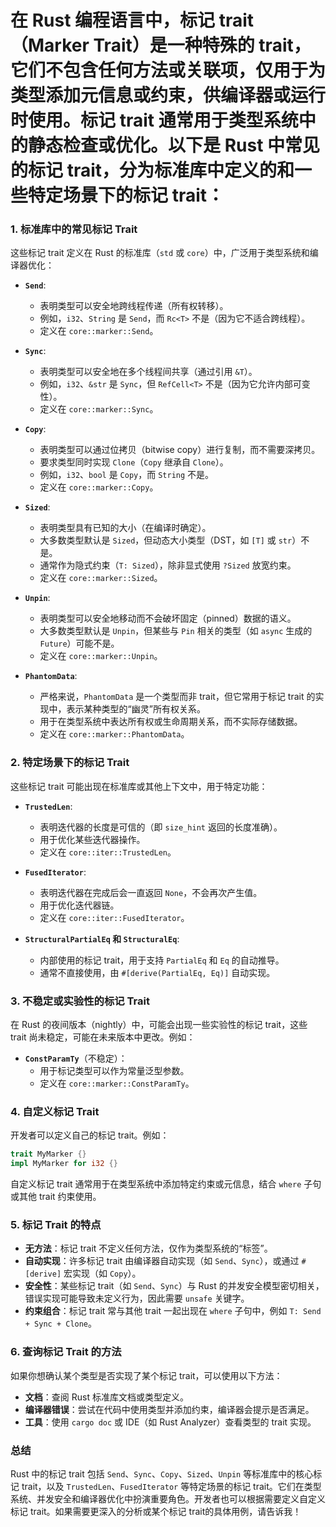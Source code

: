 # 在 Rust 编程语言中，**标记 trait**（Marker Trait）是一种特殊的 trait，它们不包含任何方法或关联项，仅用于为类型添加元信息或约束，供编译器或运行时使用。标记 trait 通常用于类型系统中的静态检查或优化。以下是 Rust 中常见的标记 trait，分为标准库中定义的和一些特定场景下的标记 trait：

### 1. **标准库中的常见标记 Trait**
这些标记 trait 定义在 Rust 的标准库（`std` 或 `core`）中，广泛用于类型系统和编译器优化：

- **`Send`**:
    - 表明类型可以安全地跨线程传递（所有权转移）。
    - 例如，`i32`、`String` 是 `Send`，而 `Rc<T>` 不是（因为它不适合跨线程）。
    - 定义在 `core::marker::Send`。

- **`Sync`**:
    - 表明类型可以安全地在多个线程间共享（通过引用 `&T`）。
    - 例如，`i32`、`&str` 是 `Sync`，但 `RefCell<T>` 不是（因为它允许内部可变性）。
    - 定义在 `core::marker::Sync`。

- **`Copy`**:
    - 表明类型可以通过位拷贝（bitwise copy）进行复制，而不需要深拷贝。
    - 要求类型同时实现 `Clone`（`Copy` 继承自 `Clone`）。
    - 例如，`i32`、`bool` 是 `Copy`，而 `String` 不是。
    - 定义在 `core::marker::Copy`。

- **`Sized`**:
    - 表明类型具有已知的大小（在编译时确定）。
    - 大多数类型默认是 `Sized`，但动态大小类型（DST，如 `[T]` 或 `str`）不是。
    - 通常作为隐式约束（`T: Sized`），除非显式使用 `?Sized` 放宽约束。
    - 定义在 `core::marker::Sized`。

- **`Unpin`**:
    - 表明类型可以安全地移动而不会破坏固定（pinned）数据的语义。
    - 大多数类型默认是 `Unpin`，但某些与 `Pin` 相关的类型（如 `async` 生成的 `Future`）可能不是。
    - 定义在 `core::marker::Unpin`。

- **`PhantomData`**:
    - 严格来说，`PhantomData` 是一个类型而非 trait，但它常用于标记 trait 的实现中，表示某种类型的“幽灵”所有权关系。
    - 用于在类型系统中表达所有权或生命周期关系，而不实际存储数据。
    - 定义在 `core::marker::PhantomData`。

### 2. **特定场景下的标记 Trait**
这些标记 trait 可能出现在标准库或其他上下文中，用于特定功能：

- **`TrustedLen`**:
    - 表明迭代器的长度是可信的（即 `size_hint` 返回的长度准确）。
    - 用于优化某些迭代器操作。
    - 定义在 `core::iter::TrustedLen`。

- **`FusedIterator`**:
    - 表明迭代器在完成后会一直返回 `None`，不会再次产生值。
    - 用于优化迭代器链。
    - 定义在 `core::iter::FusedIterator`。

- **`StructuralPartialEq` 和 `StructuralEq`**:
    - 内部使用的标记 trait，用于支持 `PartialEq` 和 `Eq` 的自动推导。
    - 通常不直接使用，由 `#[derive(PartialEq, Eq)]` 自动实现。

### 3. **不稳定或实验性的标记 Trait**
在 Rust 的夜间版本（nightly）中，可能会出现一些实验性的标记 trait，这些 trait 尚未稳定，可能在未来版本中更改。例如：
- **`ConstParamTy`**（不稳定）：
    - 用于标记类型可以作为常量泛型参数。
    - 定义在 `core::marker::ConstParamTy`。

### 4. **自定义标记 Trait**
开发者可以定义自己的标记 trait。例如：

```rust
trait MyMarker {}
impl MyMarker for i32 {}
```

自定义标记 trait 通常用于在类型系统中添加特定约束或元信息，结合 `where` 子句或其他 trait 约束使用。

### 5. **标记 Trait 的特点**
- **无方法**：标记 trait 不定义任何方法，仅作为类型系统的“标签”。
- **自动实现**：许多标记 trait 由编译器自动实现（如 `Send`、`Sync`），或通过 `#[derive]` 宏实现（如 `Copy`）。
- **安全性**：某些标记 trait（如 `Send`、`Sync`）与 Rust 的并发安全模型密切相关，错误实现可能导致未定义行为，因此需要 `unsafe` 关键字。
- **约束组合**：标记 trait 常与其他 trait 一起出现在 `where` 子句中，例如 `T: Send + Sync + Clone`。

### 6. **查询标记 Trait 的方法**
如果你想确认某个类型是否实现了某个标记 trait，可以使用以下方法：
- **文档**：查阅 Rust 标准库文档或类型定义。
- **编译器错误**：尝试在代码中使用类型并添加约束，编译器会提示是否满足。
- **工具**：使用 `cargo doc` 或 IDE（如 Rust Analyzer）查看类型的 trait 实现。

### 总结
Rust 中的标记 trait 包括 `Send`、`Sync`、`Copy`、`Sized`、`Unpin` 等标准库中的核心标记 trait，以及 `TrustedLen`、`FusedIterator` 等特定场景的标记 trait。它们在类型系统、并发安全和编译器优化中扮演重要角色。开发者也可以根据需要定义自定义标记 trait。如果需要更深入的分析或某个标记 trait的具体用例，请告诉我！